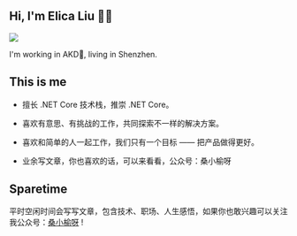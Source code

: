 ## Hi, I'm Elica Liu 👨‍💻‍

<img src="https://github-readme-stats.vercel.app/api?username=ElicaKing&show_icons=true&theme=radical&count_private=true&show_icons=true&include_all_commits=true" />

I'm working in AKD🚓, living in Shenzhen.

## This is me

- 擅长 .NET Core 技术栈，推崇 .NET Core。

- 喜欢有意思、有挑战的工作，共同探索不一样的解决方案。

- 喜欢和简单的人一起工作，我们只有一个目标 —— 把产品做得更好。

- 业余写文章，你也喜欢的话，可以来看看，公众号：桑小榆呀

## Sparetime

平时空闲时间会写写文章，包含技术、职场、人生感悟，如果你也敢兴趣可以关注我公众号：[桑小榆呀](https://mp.weixin.qq.com/s/aJ2o0vnhlho3H4EILLjWwg) !
